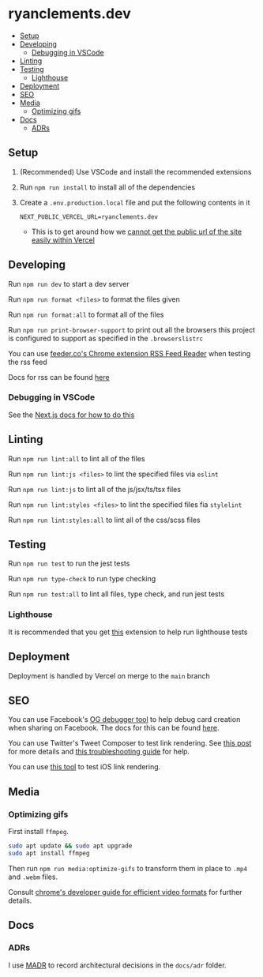 # ryanclements.dev <!-- omit in toc -->

- [Setup](#setup)
- [Developing](#developing)
  - [Debugging in VSCode](#debugging-in-vscode)
- [Linting](#linting)
- [Testing](#testing)
  - [Lighthouse](#lighthouse)
- [Deployment](#deployment)
- [SEO](#seo)
- [Media](#media)
  - [Optimizing gifs](#optimizing-gifs)
- [Docs](#docs)
  - [ADRs](#adrs)

## Setup

1. (Recommended) Use VSCode and install the recommended extensions
2. Run `npm run install` to install all of the dependencies
3. Create a `.env.production.local` file and put the following contents in it

   ```.env
   NEXT_PUBLIC_VERCEL_URL=ryanclements.dev
   ```

   - This is to get around how we [cannot get the public url of the site easily within Vercel](https://github.com/vercel/next.js/discussions/16429#discussioncomment-1302156)

## Developing

Run `npm run dev` to start a dev server

Run `npm run format <files>` to format the files given

Run `npm run format:all` to format all of the files

Run `npm run print-browser-support` to print out all the browsers this project is configured to support as specified in the `.browserslistrc`

You can use [feeder.co's Chrome extension RSS Feed Reader](https://chrome.google.com/webstore/detail/rss-feed-reader/pnjaodmkngahhkoihejjehlcdlnohgmp/related?hl=en) when testing the rss feed

Docs for rss can be found [here](https://www.w3schools.com/xml/xml_rss.asp)

### Debugging in VSCode

See the [Next.js docs for how to do this](https://nextjs.org/docs/advanced-features/debugging#debugging-with-vs-code)

## Linting

Run `npm run lint:all` to lint all of the files

Run `npm run lint:js <files>` to lint the specified files via `eslint`

Run `npm run lint:js` to lint all of the js/jsx/ts/tsx files

Run `npm run lint:styles <files>` to lint the specified files fia `stylelint`

Run `npm run lint:styles:all` to lint all of the css/scss files

## Testing

Run `npm run test` to run the jest tests

Run `npm run type-check` to run type checking

Run `npm run test:all` to lint all files, type check, and run jest tests

### Lighthouse

It is recommended that you get [this](https://chrome.google.com/webstore/detail/lighthouse/blipmdconlkpinefehnmjammfjpmpbjk/related) extension to help run lighthouse tests

## Deployment

Deployment is handled by Vercel on merge to the `main` branch

## SEO

You can use Facebook's [OG debugger tool](https://developers.facebook.com/tools/debug/) to help debug card creation when sharing on Facebook. The docs for this can be found [here](https://developers.facebook.com/docs/sharing/webmasters/).

You can use Twitter's Tweet Composer to test link rendering. See [this post](https://twittercommunity.com/t/card-validator-preview-removal/175006) for more details and [this troubleshooting guide](https://developer.twitter.com/en/docs/twitter-for-websites/cards/guides/troubleshooting-cards) for help.

You can use [this tool](https://renderform.io/tools/imessage-link-preview-tool/) to test iOS link rendering.

## Media

### Optimizing gifs

First install `ffmpeg`.

```bash
sudo apt update && sudo apt upgrade
sudo apt install ffmpeg
```

Then run `npm run media:optimize-gifs` to transform them in place to `.mp4` and `.webm` files.

Consult [chrome's developer guide for efficient video formats](https://developer.chrome.com/docs/lighthouse/performance/efficient-animated-content/) for further details.

## Docs

### ADRs

I use [MADR](https://adr.github.io/madr/) to record architectural decisions in the `docs/adr` folder.
